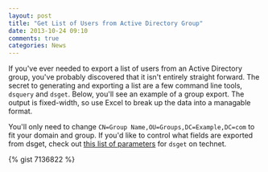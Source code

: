 ```yaml
---
layout: post
title: "Get List of Users from Active Directory Group"
date: 2013-10-24 09:10
comments: true
categories: News
---
```


If you've ever needed to export a list of users from an Active Directory group, you've probably discovered that it isn't entirely straight forward. The secret to generating and exporting a list are a few command line tools, `dsquery` and `dsget`. Below, you'll see an example of a group export. The output is fixed-width, so use Excel to break up the data into a managable format.

You'll only need to change `CN=Group Name,OU=Groups,DC=Example,DC=com` to fit your domain and group. If you'd like to control what fields are exported from dsget, check out [this list of parameters](http://technet.microsoft.com/en-us/library/cc732535.aspx) for `dsget` on technet.

{% gist 7136822 %}

